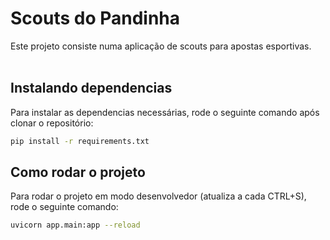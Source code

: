 # Scouts do Pandinha

Este projeto consiste numa aplicação de scouts para apostas esportivas.
<br><br>  
## Instalando dependencias
Para instalar as dependencias necessárias, rode o seguinte comando após clonar o repositório:
```bash
pip install -r requirements.txt
```

## Como rodar o projeto
Para rodar o projeto em modo desenvolvedor (atualiza a cada CTRL+S), rode o seguinte comando:
```bash
uvicorn app.main:app --reload
```